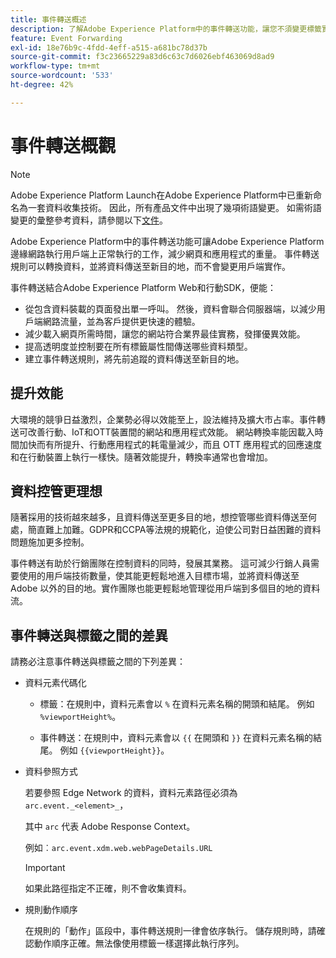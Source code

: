 ```yaml
---
title: 事件轉送概述
description: 了解Adobe Experience Platform中的事件轉送功能，讓您不須變更標籤實作，即可使用Platform Edge Network執行工作。
feature: Event Forwarding
exl-id: 18e76b9c-4fdd-4eff-a515-a681bc78d37b
source-git-commit: f3c23665229a83d6c63c7d6026ebf463069d8ad9
workflow-type: tm+mt
source-wordcount: '533'
ht-degree: 42%

---
```


# 事件轉送概觀

>[!NOTE]
>
>Adobe Experience Platform Launch在Adobe Experience Platform中已重新命名為一套資料收集技術。 因此，所有產品文件中出現了幾項術語變更。 如需術語變更的彙整參考資料，請參閱以下[文件](../../term-updates.md)。

Adobe Experience Platform中的事件轉送功能可讓Adobe Experience Platform邊緣網路執行用戶端上正常執行的工作，減少網頁和應用程式的重量。 事件轉送規則可以轉換資料，並將資料傳送至新目的地，而不會變更用戶端實作。

事件轉送結合Adobe Experience Platform Web和行動SDK，便能：

* 從包含資料裝載的頁面發出單一呼叫。 然後，資料會聯合伺服器端，以減少用戶端網路流量，並為客戶提供更快速的體驗。
* 減少載入網頁所需時間，讓您的網站符合業界最佳實務，發揮優異效能。
* 提高透明度並控制要在所有標籤屬性間傳送哪些資料類型。
* 建立事件轉送規則，將先前追蹤的資料傳送至新目的地。

## 提升效能

大環境的競爭日益激烈，企業勢必得以效能至上，設法維持及擴大市占率。事件轉送可改善行動、IoT和OTT裝置間的網站和應用程式效能。 網站轉換率能因載入時間加快而有所提升、行動應用程式的耗電量減少，而且 OTT 應用程式的回應速度和在行動裝置上執行一樣快。隨著效能提升，轉換率通常也會增加。

## 資料控管更理想

隨著採用的技術越來越多，且資料傳送至更多目的地，想控管哪些資料傳送至何處，簡直難上加難。GDPR和CCPA等法規的規範化，迫使公司對日益困難的資料問題施加更多控制。

事件轉送有助於行銷團隊在控制資料的同時，發展其業務。 這可減少行銷人員需要使用的用戶端技術數量，使其能更輕鬆地進入目標市場，並將資料傳送至 Adobe 以外的目的地。實作團隊也能更輕鬆地管理從用戶端到多個目的地的資料流。

## 事件轉送與標籤之間的差異

請務必注意事件轉送與標籤之間的下列差異：

* 資料元素代碼化

   * 標籤：在規則中，資料元素會以 `%` 在資料元素名稱的開頭和結尾。 例如 `%viewportHeight%`。

   * 事件轉送：在規則中，資料元素會以 `{{` 在開頭和 `}}` 在資料元素名稱的結尾。 例如 `{{viewportHeight}}`。

* 資料參照方式

   若要參照 Edge Network 的資料，資料元素路徑必須為 `arc.event._<element>_`，

   其中 `arc` 代表 Adobe Response Context。

   例如︰`arc.event.xdm.web.webPageDetails.URL`

   >[!IMPORTANT]
   >
   >如果此路徑指定不正確，則不會收集資料。


* 規則動作順序

   在規則的「動作」區段中，事件轉送規則一律會依序執行。 儲存規則時，請確認動作順序正確。無法像使用標籤一樣選擇此執行序列。

<!--doc Adobe Cloud Connector extension, get from Jon-->
